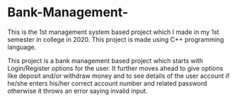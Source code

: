 # Bank-Management-
This is the 1st management system based project which I made in my 1st semester in college in 2020. 
This project is made using C++ programming language.

This project is a bank management based project which starts with Login/Register options for the user. 
It further moves ahead to give options like deposit and/or withdraw money and to see details of the user account if he/she enters his/her correct account number and related password otherwise it throws an error saying invalid input.
